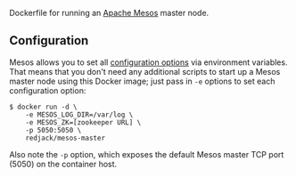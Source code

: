 Dockerfile for running an [Apache Mesos](http://mesos.apache.org) master node.

## Configuration

Mesos allows you to set all [configuration
options](http://mesos.apache.org/documentation/latest/configuration/) via
environment variables.  That means that you don't need any additional scripts to
start up a Mesos master node using this Docker image; just pass in `-e` options
to set each configuration option:

    $ docker run -d \
        -e MESOS_LOG_DIR=/var/log \
        -e MESOS_ZK=[zookeeper URL] \
        -p 5050:5050 \
        redjack/mesos-master

Also note the `-p` option, which exposes the default Mesos master TCP port
(5050) on the container host.
